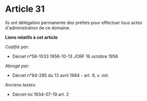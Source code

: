 # Article 31

Ils ont délégation permanente des préfets pour effectuer tous actes d'administration de ce domaine.

**Liens relatifs à cet article**

_Codifié par_:

  - Décret n°56-1033 1956-10-13 JORF 16 octobre 1956

_Abrogé par_:

  - Décret n°84-285 du 13 avril 1984 - art. 9, v. init.

_Anciens textes_:

  - Décret-loi 1934-07-19 art. 2
